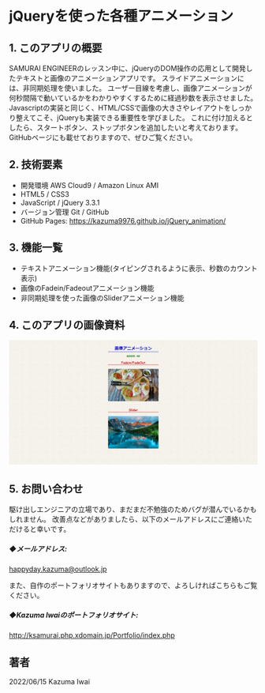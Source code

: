 # jQueryを使った各種アニメーション

## 1. このアプリの概要
SAMURAI ENGINEERのレッスン中に、jQueryのDOM操作の応用として開発したテキストと画像のアニメーションアプリです。
スライドアニメーションには、非同期処理を使いました。
ユーザー目線を考慮し、画像アニメーションが何秒間隔で動いているかをわかりやすくするために経過秒数を表示させました。
Javascriptの実装と同じく、HTML/CSSで画像の大きさやレイアウトをしっかり整えてこそ、jQueryも実装できる重要性を学びました。
これに付け加えるとしたら、スタートボタン、ストップボタンを追加したいと考えております。
GitHubページにも載せておりますので、ぜひご覧ください。

## 2. 技術要素

- 開発環境 AWS Cloud9 / Amazon Linux AMI
- HTML5 / CSS3
- JavaScript / jQuery 3.3.1
- バージョン管理 Git / GitHub
- GitHub Pages:  https://kazuma9976.github.io/jQuery_animation/

## 3. 機能一覧
- テキストアニメーション機能(タイピングされるように表示、秒数のカウント表示)
- 画像のFadein/Fadeoutアニメーション機能
- 非同期処理を使った画像のSliderアニメーション機能


## 4. このアプリの画像資料

![トップ画面](/images/sample.jpg)

## 5. お問い合わせ
駆け出しエンジニアの立場であり、まだまだ不勉強のためバグが潜んでいるかもしれません。
改善点などがありましたら、以下のメールアドレスにご連絡いただけると幸いです。

##### ◆メールアドレス:
happyday.kazuma@outlook.jp

また、自作のポートフォリオサイトもありますので、よろしければこちらもご覧ください。

##### ◆Kazuma Iwaiのポートフォリオサイト:
http://ksamurai.php.xdomain.jp/Portfolio/index.php

## 著者
2022/06/15 Kazuma Iwai